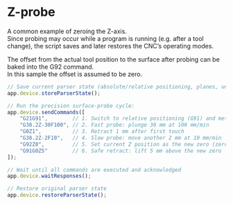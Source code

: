 # Z-probe

A common example of zeroing the Z-axis.  
Since probing may occur while a program is running (e.g. after a tool change), the script saves and later restores the CNC’s operating modes.

The offset from the actual tool position to the surface after probing can be baked into the G92 command.  
In this sample the offset is assumed to be zero.

```js
// Save current parser state (absolute/relative positioning, planes, units, etc.)
app.device.storeParserState();

// Run the precision surface-probe cycle:
app.device.sendCommands([
    "G21G91",        // 1. Switch to relative positioning (G91) and metric units (G21)
    "G38.2Z-30F100", // 2. Fast probe: plunge 30 mm at 100 mm/min
    "G0Z1",          // 3. Retract 1 mm after first touch
    "G38.2Z-2F10",   // 4. Slow probe: move another 2 mm at 10 mm/min
    "G92Z0",         // 5. Set current Z position as the new zero (zero Z)
    "G91G0Z5"        // 6. Safe retract: lift 5 mm above the new zero
]);

// Wait until all commands are executed and acknowledged
app.device.waitResponses();

// Restore original parser state
app.device.restoreParserState();
```
